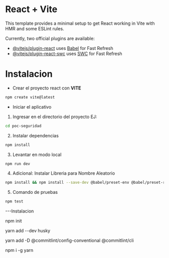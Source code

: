 # React + Vite

This template provides a minimal setup to get React working in Vite with HMR and some ESLint rules.

Currently, two official plugins are available:

- [@vitejs/plugin-react](https://github.com/vitejs/vite-plugin-react/blob/main/packages/plugin-react/README.md) uses [Babel](https://babeljs.io/) for Fast Refresh
- [@vitejs/plugin-react-swc](https://github.com/vitejs/vite-plugin-react-swc) uses [SWC](https://swc.rs/) for Fast Refresh

# Instalacion

- Crear el proyecto react con **VITE**

```bash
npm create vite@latest
```

- Iniciar el aplicativo

1. Ingresar en el directorio del proyecto EJ: 
```bash
cd poc-seguridad
```

2. Instalar dependencias

```bash
npm install
```

3. Levantar en modo local

```bash
npm run dev
```

4. Adicional: Instalar Libreria para Nombre Aleatorio

```bash
npm install && npm install --save-dev @babel/preset-env @babel/preset-react @testing-library/jest-dom @testing-library/react @testing-library/user-event babel-jest eslint eslint-plugin-react eslint-plugin-react-hooks eslint-plugin-react-refresh identity-obj-proxy jest jest-environment-jsdom jest-svg-transformer vite @vitejs/plugin-react
```
    
5. Comando de pruebas

```bash
npm test
```

---Instalacion

npm init

yarn add --dev husky

yarn add -D @commitlint/config-conventional @commitlint/cli

npm i -g yarn